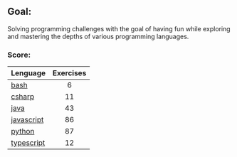 ## Goal:
Solving programming challenges with the goal of having fun while exploring and mastering the depths of various programming languages.

### Score:
| Lenguage | Exercises |
|---|:---:|
| [bash](/bash) | 6 |
| [csharp](/csharp) | 11 |
| [java](/java) | 43 |
| [javascript](/javascript) | 86 |
| [python](/python) | 87 |
| [typescript](/typescript) | 12 |
